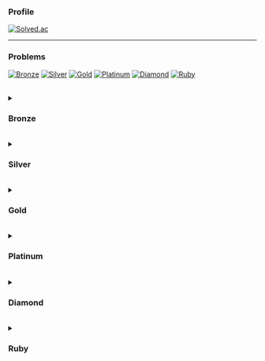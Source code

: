 ### Profile
[![Solved.ac](http://mazassumnida.wtf/api/v2/generate_badge?boj=btte02)](https://solved.ac/btte02)

---

### Problems
    
[![Bronze](https://img.shields.io/badge/-Bronze-AD5600?style=for-the-badge)](#Bronze)
[![Silver](https://img.shields.io/badge/-Silver-435F7A?style=for-the-badge)](#Silver)
[![Gold](https://img.shields.io/badge/-Gold-EC9A00?style=for-the-badge)](#Gold)
[![Platinum](https://img.shields.io/badge/-Platinum-27E2A4?style=for-the-badge)](#Platinum)
[![Diamond](https://img.shields.io/badge/-Diamond-00B4FC?style=for-the-badge)](#Diamond)
[![Ruby](https://img.shields.io/badge/-Ruby-FF0062?style=for-the-badge)](#Ruby)

<br>

<details>
<summary><h3>Bronze</h3></summary>

[![V](https://img.shields.io/badge/V-(21_/_97)-FFFFFF?style=for-the-badge&labelColor=BA2E09)](https://solved.ac/problems/level/1)
 
| # | 제목 | 언어 |
|:-:|-|:-:|
|1000|[A+B]("https://www.acmicpc.net/problem/1000")|[C++17](https://github.com/Knabin/Baekjoon/blob/master/Bronze-5/1000.cpp)|
|1001|[A-B]("https://www.acmicpc.net/problem/1001")|[C++17](https://github.com/Knabin/Baekjoon/blob/master/Bronze-5/1001.cpp)|
|1008|[A/B]("https://www.acmicpc.net/problem/1008")|[C++17](https://github.com/Knabin/Baekjoon/blob/master/Bronze-5/1008.cpp)|
|1550|[16진수]("https://www.acmicpc.net/problem/1550")|[C++17](https://github.com/Knabin/Baekjoon/blob/master/Bronze-5/1550.cpp)|
|2420|[사파리월드]("https://www.acmicpc.net/problem/2420")|[C++17](https://github.com/Knabin/Baekjoon/blob/master/Bronze-5/2420.cpp)|
|2438|[별 찍기 - 1]("https://www.acmicpc.net/problem/2438")|[C++17](https://github.com/Knabin/Baekjoon/blob/master/Bronze-5/2438.cpp)|
|2475|[검증수]("https://www.acmicpc.net/problem/2475")|[C++17](https://github.com/Knabin/Baekjoon/blob/master/Bronze-5/2475.cpp)|
|2557|[Hello World]("https://www.acmicpc.net/problem/2557")|[C++17](https://github.com/Knabin/Baekjoon/blob/master/Bronze-5/2557.cpp)|
|2558|[A+B - 2]("https://www.acmicpc.net/problem/2558")|[C++17](https://github.com/Knabin/Baekjoon/blob/master/Bronze-5/2558.cpp)|
|2738|[행렬 덧셈]("https://www.acmicpc.net/problem/2738")|[C++17](https://github.com/Knabin/Baekjoon/blob/master/Bronze-5/2738.cpp)|
|2743|[단어 길이 재기]("https://www.acmicpc.net/problem/2743")|[C++17](https://github.com/Knabin/Baekjoon/blob/master/Bronze-5/2743.cpp)|
|2744|[대소문자 바꾸기]("https://www.acmicpc.net/problem/2744")|[C++17](https://github.com/Knabin/Baekjoon/blob/master/Bronze-5/2744.cpp)|
|5597|[과제 안 내신 분..?]("https://www.acmicpc.net/problem/5597")|[C++17](https://github.com/Knabin/Baekjoon/blob/master/Bronze-5/5597.cpp)|
|7287|[등록]("https://www.acmicpc.net/problem/7287")|[C++17](https://github.com/Knabin/Baekjoon/blob/master/Bronze-5/7287.cpp)|
|8393|[합]("https://www.acmicpc.net/problem/8393")|[C++17](https://github.com/Knabin/Baekjoon/blob/master/Bronze-5/8393.cpp)|
|10699|[오늘 날짜]("https://www.acmicpc.net/problem/10699")|[C++17](https://github.com/Knabin/Baekjoon/blob/master/Bronze-5/10699.cpp)|
|10807|[개수 세기]("https://www.acmicpc.net/problem/10807")|[C++17](https://github.com/Knabin/Baekjoon/blob/master/Bronze-5/10807.cpp)|
|10872|[팩토리얼]("https://www.acmicpc.net/problem/10872")|[C++17](https://github.com/Knabin/Baekjoon/blob/master/Bronze-5/10872.cpp)|
|11382|[꼬마 정민]("https://www.acmicpc.net/problem/11382")|[C++17](https://github.com/Knabin/Baekjoon/blob/master/Bronze-5/11382.cpp)|
|11654|[아스키 코드]("https://www.acmicpc.net/problem/11654")|[C++17](https://github.com/Knabin/Baekjoon/blob/master/Bronze-5/11654.cpp)|
|25083|[새싹]("https://www.acmicpc.net/problem/25083")|[C++17](https://github.com/Knabin/Baekjoon/blob/master/Bronze-5/25083.cpp)|

[![IV](https://img.shields.io/badge/IV-(3_/_149)-FFFFFF?style=for-the-badge&labelColor=C44C0A)](https://solved.ac/problems/level/2)
| # | 제목 | 언어 |
|:-:|-|:-:|
|2440|[별 찍기 - 3]("https://www.acmicpc.net/problem/2440")|[C++17](https://github.com/Knabin/Baekjoon/blob/master/Bronze-4/2440.cpp)|
|2480|[주사위 세개]("https://www.acmicpc.net/problem/2480")|[C++17](https://github.com/Knabin/Baekjoon/blob/master/Bronze-4/2480.cpp)|
|10808|[알파벳 개수]("https://www.acmicpc.net/problem/10808")|[C++17](https://github.com/Knabin/Baekjoon/blob/master/Bronze-4/10808.cpp)|

[![III](https://img.shields.io/badge/III-(2_/_486)-FFFFFF?style=for-the-badge&labelColor=AD5600)](https://solved.ac/problems/level/3)
| # | 제목 | 언어 |
|:-:|-|:-:|
|1085|[직사각형에서 탈출]("https://www.acmicpc.net/problem/1085")|[C++17](https://github.com/Knabin/Baekjoon/blob/master/Bronze-3/1085.cpp)|
|4153|[직각삼각형]("https://www.acmicpc.net/problem/4153")|[C++17](https://github.com/Knabin/Baekjoon/blob/master/Bronze-3/4153.cpp)|

[![II](https://img.shields.io/badge/II-(14_/_826)-FFFFFF?style=for-the-badge&labelColor=C47F0A)](https://solved.ac/problems/level/4)
| # | 제목 | 언어 |
|:-:|-|:-:|
|1152|[단어의 개수]("https://www.acmicpc.net/problem/1152")|[C++17](https://github.com/Knabin/Baekjoon/blob/master/Bronze-2/1152.cpp)|
|1159|[농구 경기]("https://www.acmicpc.net/problem/1159")|[C++17](https://github.com/Knabin/Baekjoon/blob/master/Bronze-2/1159.cpp)|
|1712|[손익분기점]("https://www.acmicpc.net/problem/1712")|[C++17](https://github.com/Knabin/Baekjoon/blob/master/Bronze-2/1712.cpp)|
|2675|[문자열 반복]("https://www.acmicpc.net/problem/2675")|[C++17](https://github.com/Knabin/Baekjoon/blob/master/Bronze-2/2675.cpp)|
|2750|[수 정렬하기]("https://www.acmicpc.net/problem/2750")|[C++17](https://github.com/Knabin/Baekjoon/blob/master/Bronze-2/2750.cpp)|
|2798|[블랙잭]("https://www.acmicpc.net/problem/2798")|[C++17](https://github.com/Knabin/Baekjoon/blob/master/Bronze-2/2798.cpp)|
|2908|[상수]("https://www.acmicpc.net/problem/2908")|[C++17](https://github.com/Knabin/Baekjoon/blob/master/Bronze-2/2908.cpp)|
|2920|[음계]("https://www.acmicpc.net/problem/2920")|[C++17](https://github.com/Knabin/Baekjoon/blob/master/Bronze-2/2920.cpp)|
|2979|[트럭 주차]("https://www.acmicpc.net/problem/2979")|[C++17](https://github.com/Knabin/Baekjoon/blob/master/Bronze-2/2979.cpp)|
|10250|[ACM 호텔]("https://www.acmicpc.net/problem/10250")|[C++17](https://github.com/Knabin/Baekjoon/blob/master/Bronze-2/10250.cpp)|
|10809|[알파벳 찾기]("https://www.acmicpc.net/problem/10809")|[C++17](https://github.com/Knabin/Baekjoon/blob/master/Bronze-2/10809.cpp)|
|11328|[Strfry]("https://www.acmicpc.net/problem/11328")|[C++17](https://github.com/Knabin/Baekjoon/blob/master/Bronze-2/11328.cpp)|
|11720|[숫자의 합]("https://www.acmicpc.net/problem/11720")|[C++17](https://github.com/Knabin/Baekjoon/blob/master/Bronze-2/11720.cpp)|
|13300|[방 배정]("https://www.acmicpc.net/problem/13300")|[C++17](https://github.com/Knabin/Baekjoon/blob/master/Bronze-2/13300.cpp)|

[![I](https://img.shields.io/badge/I-(9_/_621)-FFFFFF?style=for-the-badge&labelColor=BA8A09)](https://solved.ac/problems/level/5)
| # | 제목 | 언어 |
|:-:|-|:-:|
|1157|[단어 공부]("https://www.acmicpc.net/problem/1157")|[C++17](https://github.com/Knabin/Baekjoon/blob/master/Bronze-1/1157.cpp)|
|1193|[분수찾기]("https://www.acmicpc.net/problem/1193")|[C++17](https://github.com/Knabin/Baekjoon/blob/master/Bronze-1/1193.cpp)|
|1259|[팰린드롬수]("https://www.acmicpc.net/problem/1259")|[C++17](https://github.com/Knabin/Baekjoon/blob/master/Bronze-1/1259.cpp)|
|2163|[초콜릿 자르기]("https://www.acmicpc.net/problem/2163")|[C++17](https://github.com/Knabin/Baekjoon/blob/master/Bronze-1/2163.cpp)|
|2309|[일곱 난쟁이]("https://www.acmicpc.net/problem/2309")|[C++17](https://github.com/Knabin/Baekjoon/blob/master/Bronze-1/2309.cpp)|
|2609|[최대공약수와 최소공배수]("https://www.acmicpc.net/problem/2609")|[C++17](https://github.com/Knabin/Baekjoon/blob/master/Bronze-1/2609.cpp)|
|10988|[팰린드롬인지 확인하기]("https://www.acmicpc.net/problem/10988")|[C++17](https://github.com/Knabin/Baekjoon/blob/master/Bronze-1/10988.cpp)|
|11050|[이항 계수 1]("https://www.acmicpc.net/problem/11050")|[C++17](https://github.com/Knabin/Baekjoon/blob/master/Bronze-1/11050.cpp)|
|11655|[ROT13]("https://www.acmicpc.net/problem/11655")|[C++17](https://github.com/Knabin/Baekjoon/blob/master/Bronze-1/11655.cpp)|

</details>

<br>

<details>
<summary><h3>Silver</h3></summary> 

[![V](https://img.shields.io/badge/V-(11_/_605)-FFFFFF?style=for-the-badge&labelColor=444487)](https://solved.ac/problems/level/6)
| # | 제목 | 언어 |
|:-:|-|:-:|
|1181|[단어 정렬]("https://www.acmicpc.net/problem/1181")|[C++17](https://github.com/Knabin/Baekjoon/blob/master/Silver-5/1181.cpp)|
|1316|[그룹 단어 체커]("https://www.acmicpc.net/problem/1316")|[C++17](https://github.com/Knabin/Baekjoon/blob/master/Silver-5/1316.cpp)|
|1427|[소트인사이드]("https://www.acmicpc.net/problem/1427")|[C++17](https://github.com/Knabin/Baekjoon/blob/master/Silver-5/1427.cpp)|
|1436|[영화감독 숌]("https://www.acmicpc.net/problem/1436")|[C++17](https://github.com/Knabin/Baekjoon/blob/master/Silver-5/1436.cpp)|
|1475|[방 번호]("https://www.acmicpc.net/problem/1475")|[C++17](https://github.com/Knabin/Baekjoon/blob/master/Silver-5/1475.cpp)|
|1978|[소수 찾기]("https://www.acmicpc.net/problem/1978")|[C++17](https://github.com/Knabin/Baekjoon/blob/master/Silver-5/1978.cpp)|
|2751|[수 정렬하기 2]("https://www.acmicpc.net/problem/2751")|[C++17](https://github.com/Knabin/Baekjoon/blob/master/Silver-5/2751.cpp)|
|2941|[크로아티아 알파벳]("https://www.acmicpc.net/problem/2941")|[C++17](https://github.com/Knabin/Baekjoon/blob/master/Silver-5/2941.cpp)|
|4673|[셀프 넘버]("https://www.acmicpc.net/problem/4673")|[C++17](https://github.com/Knabin/Baekjoon/blob/master/Silver-5/4673.cpp)|
|10814|[나이순 정렬]("https://www.acmicpc.net/problem/10814")|[C++17](https://github.com/Knabin/Baekjoon/blob/master/Silver-5/10814.cpp)|
|11650|[좌표 정렬하기]("https://www.acmicpc.net/problem/11650")|[C++17](https://github.com/Knabin/Baekjoon/blob/master/Silver-5/11650.cpp)|

[![IV](https://img.shields.io/badge/IV-(15_/_705)-FFFFFF?style=for-the-badge&labelColor=495B91)](https://solved.ac/problems/level/7)
| # | 제목 | 언어 |
|:-:|-|:-:|
|1018|[체스판 다시 칠하기]("https://www.acmicpc.net/problem/1018")|[C++17](https://github.com/Knabin/Baekjoon/blob/master/Silver-4/1018.cpp)|
|1065|[한수]("https://www.acmicpc.net/problem/1065")|[C++17](https://github.com/Knabin/Baekjoon/blob/master/Silver-4/1065.cpp)|
|1158|[요세푸스 문제]("https://www.acmicpc.net/problem/1158")|[C++17](https://github.com/Knabin/Baekjoon/blob/master/Silver-4/1158.cpp)|
|1620|[나는야 포켓몬 마스터 이다솜]("https://www.acmicpc.net/problem/1620")|[C++17](https://github.com/Knabin/Baekjoon/blob/master/Silver-4/1620.cpp)|
|1940|[주몽]("https://www.acmicpc.net/problem/1940")|[C++17](https://github.com/Knabin/Baekjoon/blob/master/Silver-4/1940.cpp)|
|2164|[카드2]("https://www.acmicpc.net/problem/2164")|[C++17](https://github.com/Knabin/Baekjoon/blob/master/Silver-4/2164.cpp)|
|2839|[설탕 배달]("https://www.acmicpc.net/problem/2839")|[C++17](https://github.com/Knabin/Baekjoon/blob/master/Silver-4/2839.cpp)|
|3986|[좋은 단어]("https://www.acmicpc.net/problem/3986")|[C++17](https://github.com/Knabin/Baekjoon/blob/master/Silver-4/3986.cpp)|
|9012|[괄호]("https://www.acmicpc.net/problem/9012")|[C++17](https://github.com/Knabin/Baekjoon/blob/master/Silver-4/9012.cpp)|
|10773|[제로]("https://www.acmicpc.net/problem/10773")|[C++17](https://github.com/Knabin/Baekjoon/blob/master/Silver-4/10773.cpp)|
|10816|[숫자 카드 2]("https://www.acmicpc.net/problem/10816")|[C++17](https://github.com/Knabin/Baekjoon/blob/master/Silver-4/10816.cpp)|
|10828|[스택]("https://www.acmicpc.net/problem/10828")|[C++17](https://github.com/Knabin/Baekjoon/blob/master/Silver-4/10828.cpp)|
|10845|[큐]("https://www.acmicpc.net/problem/10845")|[C++17](https://github.com/Knabin/Baekjoon/blob/master/Silver-4/10845.cpp)|
|10866|[덱]("https://www.acmicpc.net/problem/10866")|[C++17](https://github.com/Knabin/Baekjoon/blob/master/Silver-4/10866.cpp)|
|18258|[큐 2]("https://www.acmicpc.net/problem/18258")|[C++17](https://github.com/Knabin/Baekjoon/blob/master/Silver-4/18258.cpp)|

[![III](https://img.shields.io/badge/III-(7_/_719)-FFFFFF?style=for-the-badge&labelColor=435F7A)](https://solved.ac/problems/level/8)
| # | 제목 | 언어 |
|:-:|-|:-:|
|1021|[회전하는 큐]("https://www.acmicpc.net/problem/1021")|[C++17](https://github.com/Knabin/Baekjoon/blob/master/Silver-3/1021.cpp)|
|1213|[팰린드롬 만들기]("https://www.acmicpc.net/problem/1213")|[C++17](https://github.com/Knabin/Baekjoon/blob/master/Silver-3/1213.cpp)|
|2559|[수열]("https://www.acmicpc.net/problem/2559")|[C++17](https://github.com/Knabin/Baekjoon/blob/master/Silver-3/2559.cpp)|
|3273|[두 수의 합]("https://www.acmicpc.net/problem/3273")|[C++17](https://github.com/Knabin/Baekjoon/blob/master/Silver-3/3273.cpp)|
|4375|[1]("https://www.acmicpc.net/problem/4375")|[C++17](https://github.com/Knabin/Baekjoon/blob/master/Silver-3/4375.cpp)|
|9996|[한국이 그리울 땐 서버에 접속하지]("https://www.acmicpc.net/problem/9996")|[C++17](https://github.com/Knabin/Baekjoon/blob/master/Silver-3/9996.cpp)|
|10799|[쇠막대기]("https://www.acmicpc.net/problem/10799")|[C++17](https://github.com/Knabin/Baekjoon/blob/master/Silver-3/10799.cpp)|


[![II](https://img.shields.io/badge/II-(5_/_754)-FFFFFF?style=for-the-badge&labelColor=498191)](https://solved.ac/problems/level/9)
| # | 제목 | 언어 |
|:-:|-|:-:|
|1012|[유기농 배추]("https://www.acmicpc.net/problem/1012")|[C++17](https://github.com/Knabin/Baekjoon/blob/master/Silver-2/1012.cpp)|
|1654|[랜선 자르기]("https://www.acmicpc.net/problem/1654")|[C++17](https://github.com/Knabin/Baekjoon/blob/master/Silver-2/1654.cpp)|
|1874|[스택 수열]("https://www.acmicpc.net/problem/1874")|[C++17](https://github.com/Knabin/Baekjoon/blob/master/Silver-2/1874.cpp)|
|1920|[수 찾기]("https://www.acmicpc.net/problem/1920")|[C++17](https://github.com/Knabin/Baekjoon/blob/master/Silver-2/1920.cpp)|
|5397|[키로거]("https://www.acmicpc.net/problem/5397")|[C++17](https://github.com/Knabin/Baekjoon/blob/master/Silver-2/5397.cpp)|

[![I](https://img.shields.io/badge/I-(6_/_736)-FFFFFF?style=for-the-badge&labelColor=448784)](https://solved.ac/problems/level/10)
| # | 제목 | 언어 |
|:-:|-|:-:|
|1629|[곱셈]("https://www.acmicpc.net/problem/1629")|[C++17](https://github.com/Knabin/Baekjoon/blob/master/Silver-1/1629.cpp)|
|1926|[그림]("https://www.acmicpc.net/problem/1926")|[C++17](https://github.com/Knabin/Baekjoon/blob/master/Silver-1/1926.cpp)|
|2178|[미로 탐색]("https://www.acmicpc.net/problem/2178")|[C++17](https://github.com/Knabin/Baekjoon/blob/master/Silver-1/2178.cpp)|
|2468|[안전 영역]("https://www.acmicpc.net/problem/2468")|[C++17](https://github.com/Knabin/Baekjoon/blob/master/Silver-1/2468.cpp)|
|2504|[괄호의 값]("https://www.acmicpc.net/problem/2504")|[C++17](https://github.com/Knabin/Baekjoon/blob/master/Silver-1/2504.cpp)|
|7562|[나이트의 이동]("https://www.acmicpc.net/problem/7562")|[C++17](https://github.com/Knabin/Baekjoon/blob/master/Silver-1/7562.cpp)|

</details>

<br>

<details>
<summary><h3>Gold</h3></summary>

[![V](https://img.shields.io/badge/V-(4_/_845)-FFFFFF?style=for-the-badge&labelColor=F7670C)](https://solved.ac/problems/level/11)
|2493|[탑]("https://www.acmicpc.net/problem/2493")|[C++17](https://github.com/Knabin/Baekjoon/blob/master/Gold-5/2493.cpp)|
|5430|[AC]("https://www.acmicpc.net/problem/5430")|[C++17](https://github.com/Knabin/Baekjoon/blob/master/Gold-5/5430.cpp)|
|7576|[토마토]("https://www.acmicpc.net/problem/7576")|[C++17](https://github.com/Knabin/Baekjoon/blob/master/Gold-5/7576.cpp)|
|10026|[적록색약]("https://www.acmicpc.net/problem/10026")|[C++17](https://github.com/Knabin/Baekjoon/blob/master/Gold-5/10026.cpp)|

[![IV](https://img.shields.io/badge/IV-(2_/_992)-FFFFFF?style=for-the-badge&labelColor=D6770B)](https://solved.ac/problems/level/12)
|5427|[불]("https://www.acmicpc.net/problem/5427")|[C++17](https://github.com/Knabin/Baekjoon/blob/master/Gold-4/5427.cpp)|
|17298|[오큰수]("https://www.acmicpc.net/problem/17298")|[C++17](https://github.com/Knabin/Baekjoon/blob/master/Gold-4/17298.cpp)|

[![III](https://img.shields.io/badge/III-(0_/_958)-FFFFFF?style=for-the-badge&labelColor=EC9A00)](https://solved.ac/problems/level/13)

[![II](https://img.shields.io/badge/II-(0_/_868)-FFFFFF?style=for-the-badge&labelColor=D6A30B)](https://solved.ac/problems/level/14)

[![I](https://img.shields.io/badge/I-(0_/_778)-FFFFFF?style=for-the-badge&labelColor=F7D40C)](https://solved.ac/problems/level/15)

</details>

<br>

<details>
<summary><h3>Platinum</h3></summary>

[![V](https://img.shields.io/badge/V-(0_/_814)-FFFFFF?style=for-the-badge&labelColor=1DC2F0)](https://solved.ac/problems/level/16)

[![IV](https://img.shields.io/badge/IV-(0_/_836)-FFFFFF?style=for-the-badge&labelColor=1EFAEF)](https://solved.ac/problems/level/17)

[![III](https://img.shields.io/badge/III-(0_/_878)-FFFFFF?style=for-the-badge&labelColor=27E2A4)](https://solved.ac/problems/level/18)

[![II](https://img.shields.io/badge/II-(0_/_842)-FFFFFF?style=for-the-badge&labelColor=1EFA72)](https://solved.ac/problems/level/19)

[![I](https://img.shields.io/badge/I-(0_/_706)-FFFFFF?style=for-the-badge&labelColor=1DF032)](https://solved.ac/problems/level/20)

</details>

<br>

<details>
<summary><h3>Diamond</h3></summary>

[![V](https://img.shields.io/badge/V-(0_/_706)-FFFFFF?style=for-the-badge&labelColor=0D3BFE)](https://solved.ac/problems/level/21)

[![IV](https://img.shields.io/badge/IV-(0_/_653)-FFFFFF?style=for-the-badge&labelColor=0B6EE6)](https://solved.ac/problems/level/22)

[![III](https://img.shields.io/badge/III-(0_/_446)-FFFFFF?style=for-the-badge&labelColor=00B4FC)](https://solved.ac/problems/level/23)

[![II](https://img.shields.io/badge/II-(0_/_358)-FFFFFF?style=for-the-badge&labelColor=0BE1E6)](https://solved.ac/problems/level/24)

[![I](https://img.shields.io/badge/I-(0_/_285)-FFFFFF?style=for-the-badge&labelColor=0DFEBF)](https://solved.ac/problems/level/25)

</details>

<br>

<details>
<summary><h3>Ruby</h3></summary>

[![V](https://img.shields.io/badge/V-(0_/_215)-FFFFFF?style=for-the-badge&labelColor=CC0DFF)](https://solved.ac/problems/level/26)

[![IV](https://img.shields.io/badge/IV-(0_/_112)-FFFFFF?style=for-the-badge&labelColor=E80CCE)](https://solved.ac/problems/level/27)

[![III](https://img.shields.io/badge/III-(0_/_69)-FFFFFF?style=for-the-badge&labelColor=FF0062)](https://solved.ac/problems/level/28)

[![II](https://img.shields.io/badge/II-(0_/_26)-FFFFFF?style=for-the-badge&labelColor=E8130C)](https://solved.ac/problems/level/29)

[![I](https://img.shields.io/badge/I-(0_/_15)-FFFFFF?style=for-the-badge&labelColor=FF380D)](https://solved.ac/problems/level/30)

</details>
